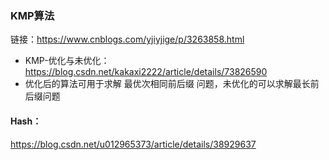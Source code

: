### KMP算法

链接：<https://www.cnblogs.com/yjiyjige/p/3263858.html>

* KMP-优化与未优化：<https://blog.csdn.net/kakaxi2222/article/details/73826590>
* 优化后的算法可用于求解 最优次相同前后缀 问题，未优化的可以求解最长前后缀问题

#### Hash：

<https://blog.csdn.net/u012965373/article/details/38929637>



